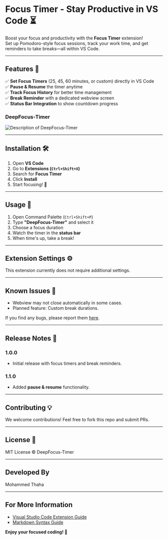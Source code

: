 # Focus Timer - Stay Productive in VS Code ⏳  

Boost your focus and productivity with the **Focus Timer** extension!  
Set up Pomodoro-style focus sessions, track your work time, and get reminders to take breaks—all within VS Code.  

---

## Features 🚀  

✅ **Set Focus Timers** (25, 45, 60 minutes, or custom) directly in VS Code  
✅ **Pause & Resume** the timer anytime  
✅ **Track Focus History** for better time management  
✅ **Break Reminder** with a dedicated webview screen  
✅ **Status Bar Integration** to show countdown progress  

### DeepFocus-Timer
  
![Description of DeepFocus-Timer](./images/DeepFocus-Timer.gif)

---

## Installation 🛠️  

1. Open **VS Code**  
2. Go to **Extensions (`Ctrl+Shift+X`)**  
3. Search for **Focus Timer**  
4. Click **Install**  
5. Start focusing! 🎯  

---

## Usage 🎯  

1. Open Command Palette (`Ctrl+Shift+P`)  
2. Type **"DeepFocus-Timer"** and select it  
3. Choose a focus duration  
4. Watch the timer in the **status bar**  
5. When time's up, take a break!  

---

## Extension Settings ⚙️  

This extension currently does not require additional settings.  

---

## Known Issues 🐞  

- Webview may not close automatically in some cases.  
- Planned feature: Custom break durations.  

If you find any bugs, please report them [here](https://github.com/your-repo/issues).  

---

## Release Notes 📢  

### 1.0.0  
- Initial release with focus timers and break reminders.  

### 1.1.0  
- Added **pause & resume** functionality.  

---

## Contributing 💡  

We welcome contributions! Feel free to fork this repo and submit PRs.  

---

## License 📜  

MIT License © DeepFocus-Timer  

---

## Developed By 

Mohammed Thaha 

---

## For More Information  

- [Visual Studio Code Extension Guide](https://code.visualstudio.com/api/get-started/extension-anatomy)  
- [Markdown Syntax Guide](https://www.markdownguide.org/basic-syntax/)  

**Enjoy your focused coding! 🚀**  
